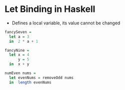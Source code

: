 # Let Binding in Haskell

- Defines a local variable, its value cannot be changed


```haskell
fancySeven =
  let a = 3
  in  2 * a + 1

fancyNine =
  let x = 4
      y = 5
  in  x + y

numEven nums =
  let evenNums = removeOdd nums
  in  length evenNums
```
